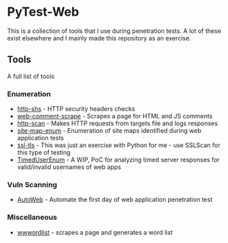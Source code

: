 # PyTest-Web
This is a collection of tools that I use during penetration tests. A lot of these exist elsewhere and I mainly made this repository as an exercise. 
## Tools
A full list of tools
### Enumeration
 * [http-shs](enum/http-headers/) - HTTP security headers checks
 * [web-comment-scrape](enum/comments/) - Scrapes a page for HTML and JS comments
 * [http-scan](enum/http-scan/) - Makes HTTP requests from targets file and logs responses
 * [site-map-enum](enum/site-maps/) - Enumeration of site maps identified during web application tests
 * [ssl-tls](enum/ssl-tls/) - This was just an exercise with Python for me - use SSLScan for this type of testing
 * [TimedUserEnum](enum/username/) - A WIP, PoC for analyzing timed server responses for valid/invalid usernames of web apps
 
### Vuln Scanning 
 * [AutoWeb](auto/) - Automate the first day of web application penetration test

### Miscellaneous
 * [wwwordlist](misc/wordlists/README.md) - scrapes a page and generates a word list 
